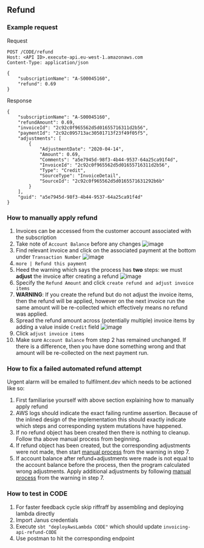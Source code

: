 
## Refund

### Example request

Request

```http
POST /CODE/refund
Host: <API ID>.execute-api.eu-west-1.amazonaws.com
Content-Type: application/json

{
    "subscriptionName": "A-S00045160",
    "refund": 0.69
}
```

Response

```
{
    "subscriptionName": "A-S00045160",
    "refundAmount": 0.69,
    "invoiceId": "2c92c0f965562d5d01655716311d2b56",
    "paymentId": "2c92c095713ac30501713f23f49f05f5",
    "adjustments": [
        {
            "AdjustmentDate": "2020-04-14",
            "Amount": 0.69,
            "Comments": "a5e7945d-98f3-4b44-9537-64a25ca91f4d",
            "InvoiceId": "2c92c0f965562d5d01655716311d2b56",
            "Type": "Credit",
            "SourceType": "InvoiceDetail",
            "SourceId": "2c92c0f965562d5d0165571631292b6b"
        }
    ],
    "guid": "a5e7945d-98f3-4b44-9537-64a25ca91f4d"
}
```
### How to manually apply refund

1. Invoices can be accessed from the customer account associated with the subscription
1. Take note of `Account Balance` before any changes
![image](https://user-images.githubusercontent.com/13835317/80216921-bdddb100-8636-11ea-88ba-71658b593cc1.png)
1. Find relevant invoice and click on the associated payment at the bottom under `Transaction Number`
![image](https://user-images.githubusercontent.com/13835317/80217340-6e4bb500-8637-11ea-8cd8-f3c678c1c90c.png)
1. `more | Refund this payment`
1. Heed the warning which says the process has **two** steps: we must **adjust** the invoice after creating a refund
![image](https://user-images.githubusercontent.com/13835317/80217571-d7332d00-8637-11ea-921e-b1db25c9117f.png)
1. Specify the `Refund Amount` and click `create refund and adjust invoice items`
1. **WARNING**: If you create the refund but do not adjust the invoice items, then the refund will be applied, however
on the next invoice run the same amount will be re-collected which effectively means no refund was applied.
1. Spread the refund amount across (potentially multiple) invoice items by adding a value inside `Credit` field
![image](https://user-images.githubusercontent.com/13835317/80218522-30e82700-8639-11ea-8e40-206933e5f105.png)
1. Click `adjust invoice items` 
1. Make sure `Account Balance` from step 2 has remained unchanged. If there is a difference, then you have done something
wrong and that amount will be re-collected on the next payment run.

### How to fix a failed automated refund attempt

Urgent alarm will be emailed to fulfilment.dev which needs to be actioned like so:

1. First familiarise yourself with above section explaining how to manually apply refund
1. AWS logs should indicate the exact failing runtime assertion. Because of the inlined design of the implementation this 
should exactly indicate which steps and corresponding system mutations have happened.
1. If no refund object has been created then there is nothing to cleanup. Follow tha above manual process from beginning.
1. If refund object has been created, but the corresponding adjustments were not made, then start [manual process](#-how-to-manually-apply-refund) from
the warning in step 7.
1. If account balance after refund+adjustments were made is not equal to the account balance before the process, then 
the program calculated wrong adjustments. Apply additional adjustments by following [manual process](#-how-to-manually-apply-refund) from the 
warning in step 7.

### How to test in CODE

1. For faster feedback cycle skip riffraff by assembling and deploying lambda directly
1. Import Janus credentials 
1. Execute `sbt "deployAwsLambda CODE"` which should update `invoicing-api-refund-CODE`
1. Use postman to hit the corresponding endpoint

